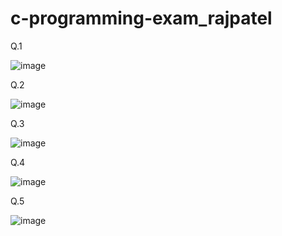 # c-programming-exam_rajpatel

Q.1

![image](https://github.com/user-attachments/assets/f3fb15de-61ab-4ffe-a5b1-b0e1759caebe)


Q.2

![image](https://github.com/user-attachments/assets/259e4b5a-0239-4fd2-bf9a-495a7ee42169)


Q.3

![image](https://github.com/user-attachments/assets/e0765260-a0b3-43f9-bcd3-3e3fa472bf6a)

Q.4

![image](https://github.com/user-attachments/assets/e7600d51-5f9b-4491-88db-4fa2c2807ea5)

Q.5

![image](https://github.com/user-attachments/assets/2c703d3d-b89f-48fe-8460-4deac8443883)

